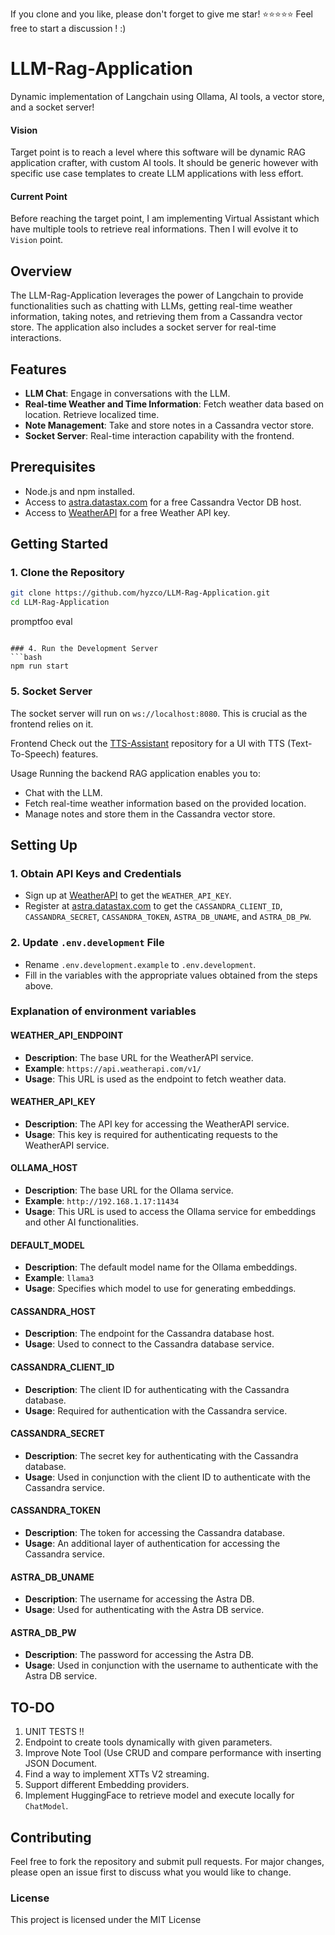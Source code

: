 If you clone and you like, please don't forget to give me star! ⭐⭐⭐⭐⭐ Feel free to start a discussion ! :)

# LLM-Rag-Application

Dynamic implementation of Langchain using Ollama, AI tools, a vector store, and a socket server!

#### Vision

Target point is to reach a level where this software will be dynamic RAG application crafter, with custom AI tools. It should be generic however with specific use case templates to create LLM applications with less effort.

#### Current Point

Before reaching the target point, I am implementing Virtual Assistant which have multiple tools to retrieve real informations. Then I will evolve it to `Vision` point.

## Overview

The LLM-Rag-Application leverages the power of Langchain to provide functionalities such as chatting with LLMs, getting real-time weather information, taking notes, and retrieving them from a Cassandra vector store. The application also includes a socket server for real-time interactions.

## Features

- **LLM Chat**: Engage in conversations with the LLM.
- **Real-time Weather and Time Information**: Fetch weather data based on location. Retrieve localized time.
- **Note Management**: Take and store notes in a Cassandra vector store.
- **Socket Server**: Real-time interaction capability with the frontend.

## Prerequisites

- Node.js and npm installed.
- Access to [astra.datastax.com](https://astra.datastax.com/) for a free Cassandra Vector DB host.
- Access to [WeatherAPI](https://www.weatherapi.com/) for a free Weather API key.

## Getting Started

### 1. Clone the Repository

```bash
git clone https://github.com/hyzco/LLM-Rag-Application.git
cd LLM-Rag-Application
```

promptfoo eval

```

### 4. Run the Development Server
```bash
npm run start
```

### 5. Socket Server

The socket server will run on `ws://localhost:8080`. This is crucial as the frontend relies on it.

Frontend
Check out the [TTS-Assistant](https://github.com/hyzco/TTS-Assistant) repository for a UI with TTS (Text-To-Speech) features.

Usage
Running the backend RAG application enables you to:

- Chat with the LLM.
- Fetch real-time weather information based on the provided location.
- Manage notes and store them in the Cassandra vector store.

## Setting Up

### 1. Obtain API Keys and Credentials

- Sign up at [WeatherAPI](https://www.weatherapi.com/) to get the `WEATHER_API_KEY`.
- Register at [astra.datastax.com](https://astra.datastax.com/) to get the `CASSANDRA_CLIENT_ID`, `CASSANDRA_SECRET`, `CASSANDRA_TOKEN`, `ASTRA_DB_UNAME`, and `ASTRA_DB_PW`.

### 2. Update `.env.development` File

- Rename `.env.development.example` to `.env.development`.
- Fill in the variables with the appropriate values obtained from the steps above.

### Explanation of environment variables

#### WEATHER_API_ENDPOINT

- **Description**: The base URL for the WeatherAPI service.
- **Example**: `https://api.weatherapi.com/v1/`
- **Usage**: This URL is used as the endpoint to fetch weather data.

#### WEATHER_API_KEY

- **Description**: The API key for accessing the WeatherAPI service.
- **Usage**: This key is required for authenticating requests to the WeatherAPI service.

#### OLLAMA_HOST

- **Description**: The base URL for the Ollama service.
- **Example**: `http://192.168.1.17:11434`
- **Usage**: This URL is used to access the Ollama service for embeddings and other AI functionalities.

#### DEFAULT_MODEL

- **Description**: The default model name for the Ollama embeddings.
- **Example**: `llama3`
- **Usage**: Specifies which model to use for generating embeddings.

#### CASSANDRA_HOST

- **Description**: The endpoint for the Cassandra database host.
- **Usage**: Used to connect to the Cassandra database service.

#### CASSANDRA_CLIENT_ID

- **Description**: The client ID for authenticating with the Cassandra database.
- **Usage**: Required for authentication with the Cassandra service.

#### CASSANDRA_SECRET

- **Description**: The secret key for authenticating with the Cassandra database.
- **Usage**: Used in conjunction with the client ID to authenticate with the Cassandra service.

#### CASSANDRA_TOKEN

- **Description**: The token for accessing the Cassandra database.
- **Usage**: An additional layer of authentication for accessing the Cassandra service.

#### ASTRA_DB_UNAME

- **Description**: The username for accessing the Astra DB.
- **Usage**: Used for authenticating with the Astra DB service.

#### ASTRA_DB_PW

- **Description**: The password for accessing the Astra DB.
- **Usage**: Used in conjunction with the username to authenticate with the Astra DB service.

## TO-DO

1. UNIT TESTS !!
1. Endpoint to create tools dynamically with given parameters.
2. Improve Note Tool (Use CRUD and compare performance with inserting JSON Document.
3. Find a way to implement XTTs V2 streaming.
4. Support different Embedding providers.
5. Implement HuggingFace to retrieve model and execute locally for `ChatModel`.

## Contributing

Feel free to fork the repository and submit pull requests. For major changes, please open an issue first to discuss what you would like to change.

### License

This project is licensed under the MIT License
